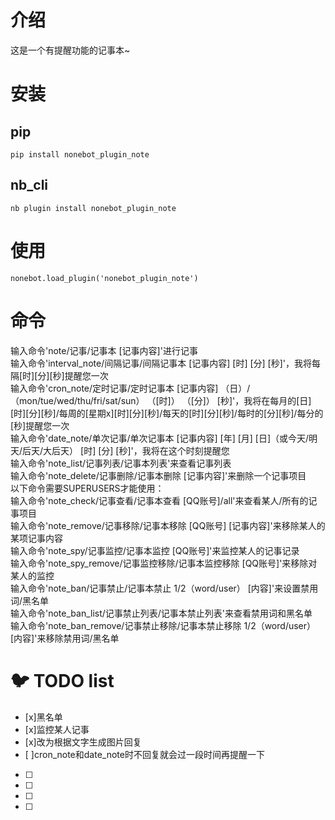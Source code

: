 
# 介绍

这是一个有提醒功能的记事本~  

# 安装

## pip 
`pip install nonebot_plugin_note`

## nb_cli
`nb plugin install nonebot_plugin_note`

# 使用
`nonebot.load_plugin('nonebot_plugin_note')`


# 命令

输入命令'note/记事/记事本 [记事内容]'进行记事  
输入命令'interval_note/间隔记事/间隔记事本 [记事内容] [时] [分] [秒]'，我将每隔[时][分][秒]提醒您一次  
输入命令'cron_note/定时记事/定时记事本 [记事内容] （日）/（mon/tue/wed/thu/fri/sat/sun） （[时]） （[分]） [秒]'，我将在每月的[日][时][分][秒]/每周的[星期x][时][分][秒]/每天的[时][分][秒]/每时的[分][秒]/每分的[秒]提醒您一次  
输入命令'date_note/单次记事/单次记事本 [记事内容] [年] [月] [日]（或今天/明天/后天/大后天） [时] [分] [秒]'，我将在这个时刻提醒您  
输入命令'note_list/记事列表/记事本列表'来查看记事列表  
输入命令'note_delete/记事删除/记事本删除 [记事内容]'来删除一个记事项目      
以下命令需要SUPERUSERS才能使用：  
输入命令'note_check/记事查看/记事本查看 [QQ账号]/all'来查看某人/所有的记事项目  
输入命令'note_remove/记事移除/记事本移除 [QQ账号] [记事内容]'来移除某人的某项记事内容  
输入命令'note_spy/记事监控/记事本监控 [QQ账号]'来监控某人的记事记录  
输入命令'note_spy_remove/记事监控移除/记事本监控移除 [QQ账号]'来移除对某人的监控  
输入命令'note_ban/记事禁止/记事本禁止 1/2（word/user） [内容]'来设置禁用词/黑名单  
输入命令'note_ban_list/记事禁止列表/记事本禁止列表'来查看禁用词和黑名单  
输入命令'note_ban_remove/记事禁止移除/记事本禁止移除 1/2（word/user） [内容]'来移除禁用词/黑名单      

# 🐦 TODO list

- [x]黑名单
- [x]监控某人记事
- [x]改为根据文字生成图片回复
- [ ]cron_note和date_note时不回复就会过一段时间再提醒一下
- [ ]
- [ ]
- [ ]
- [ ]
